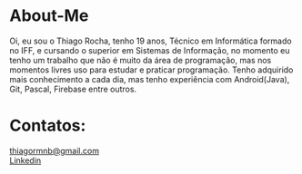 # About-Me
Oi, eu sou o Thiago Rocha, tenho 19 anos, Técnico em Informática formado no IFF, e cursando o superior em Sistemas de Informação, no momento eu tenho um trabalho que não é muito da área de programação, mas nos momentos livres uso para estudar e praticar programação. Tenho adquirido mais conhecimento a cada dia, mas tenho experiência com Android(Java), Git, Pascal, Firebase entre outros.
# Contatos:
thiagormnb@gmail.com<br>
<a href="https://www.linkedin.com/in/thiago-rocha-4b77491bb/detail/contact-info/">Linkedin</a>
